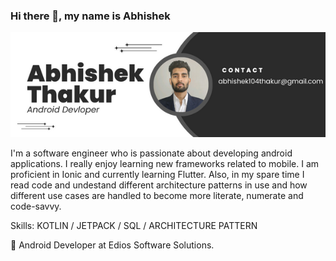 ### Hi there 👋, my name is Abhishek

<img src="https://github.com/AbhishekThakur1007/AbhishekThakur1007/blob/main/abhishek%20header.png" alt="Abhishek - Android Developer">

I'm a software engineer who is passionate about developing android applications. I really enjoy learning new frameworks related to mobile. I am proficient in Ionic and currently learning Flutter. Also, in my spare time I read code and undestand different architecture patterns in use and how different use cases are handled to become more literate, numerate and code-savvy. 

Skills: KOTLIN / JETPACK / SQL / ARCHITECTURE PATTERN 

💼 Android Developer at Edios Software Solutions.


